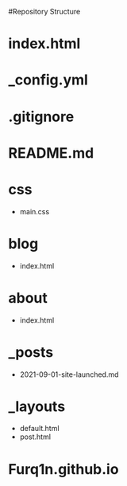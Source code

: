 
#Repository Structure

# index.html
# _config.yml
# .gitignore
# README.md
# css
  - main.css
# blog
  - index.html
# about
  - index.html
# _posts
  - 2021-09-01-site-launched.md
# _layouts
  - default.html
  - post.html

# Furq1n.github.io
